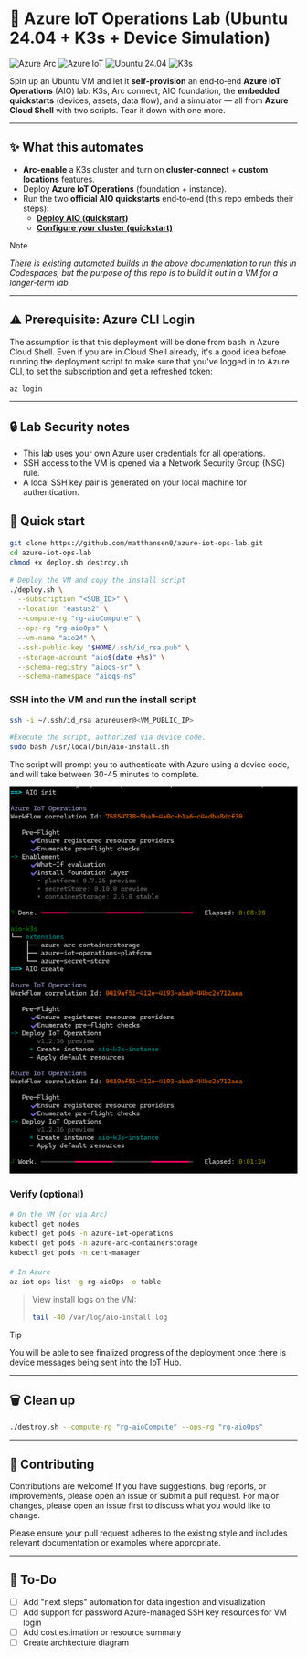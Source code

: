 # 🚀 Azure IoT Operations Lab (Ubuntu 24.04 + K3s + Device Simulation)

![Azure Arc](https://img.shields.io/badge/Azure%20Arc-Enabled-0078D4)
![Azure IoT](https://img.shields.io/badge/Azure%20IoT-Operations-0078D4?logo=microsoft-azure&logoColor=white)
![Ubuntu 24.04](https://img.shields.io/badge/Ubuntu-24.04-E95420)
![K3s](https://img.shields.io/badge/Kubernetes-K3s-326CE5)

Spin up an Ubuntu VM and let it **self‑provision** an end‑to‑end **Azure IoT Operations** (AIO) lab: K3s, Arc connect, AIO foundation, the **embedded quickstarts** (devices, assets, data flow), and a simulator — all from **Azure Cloud Shell** with two scripts. Tear it down with one more.

---

## ✨ What this automates

- **Arc‑enable** a K3s cluster and turn on **cluster‑connect** + **custom locations** features.  
- Deploy **Azure IoT Operations** (foundation + instance).  
- Run the two **official AIO quickstarts** end‑to‑end (this repo embeds their steps):
  - **[Deploy AIO (quickstart)](https://learn.microsoft.com/azure/iot-operations/)** 
  - **[Configure your cluster (quickstart)](https://learn.microsoft.com/azure/iot-operations/get-started-end-to-end-sample/quickstart-configure)**

> [!NOTE]
> *There is existing automated builds in the above documentation to run this in Codespaces, but the purpose of this repo is to build it out in a VM for a longer-term lab.*

---

## ⚠️ Prerequisite: Azure CLI Login

The assumption is that this deployment will be done from bash in Azure Cloud Shell. Even if you are in Cloud Shell already, it's a good idea before running the deployment script to make sure that you've logged in to Azure CLI, to set the subscription and get a refreshed token:

```bash
az login
```

---

## 🔒 Lab Security notes

- This lab uses your own Azure user credentials for all operations.
- SSH access to the VM is opened via a Network Security Group (NSG) rule.
- A local SSH key pair is generated on your local machine for authentication.

## 🧪 Quick start

```bash
git clone https://github.com/matthansen0/azure-iot-ops-lab.git
cd azure-iot-ops-lab
chmod +x deploy.sh destroy.sh
```

```bash
# Deploy the VM and copy the install script
./deploy.sh \
  --subscription "<SUB_ID>" \
  --location "eastus2" \
  --compute-rg "rg-aioCompute" \
  --ops-rg "rg-aioOps" \
  --vm-name "aio24" \
  --ssh-public-key "$HOME/.ssh/id_rsa.pub" \
  --storage-account "aio$(date +%s)" \
  --schema-registry "aioqs-sr" \
  --schema-namespace "aioqs-ns"
```

### SSH into the VM and run the install script

```bash
ssh -i ~/.ssh/id_rsa azureuser@<VM_PUBLIC_IP>
```

```bash
#Execute the script, authorized via device code.
sudo bash /usr/local/bin/aio-install.sh
```

The script will prompt you to authenticate with Azure using a device code, and will take between 30-45 minutes to complete.

![Install Script](media/install-script.png)

### Verify (optional)

```bash
# On the VM (or via Arc)
kubectl get nodes
kubectl get pods -n azure-iot-operations
kubectl get pods -n azure-arc-containerstorage
kubectl get pods -n cert-manager

# In Azure
az iot ops list -g rg-aioOps -o table
```

> View install logs on the VM:
>
> ```bash
> tail -40 /var/log/aio-install.log
> ```

> [!TIP]
> You will be able to see finalized progress of the deployment once there is device messages being sent into the IoT Hub.

---

## 🗑️ Clean up

```bash
./destroy.sh --compute-rg "rg-aioCompute" --ops-rg "rg-aioOps"
```

---

## 🤝 Contributing

Contributions are welcome! If you have suggestions, bug reports, or improvements, please open an issue or submit a pull request. For major changes, please open an issue first to discuss what you would like to change.

Please ensure your pull request adheres to the existing style and includes relevant documentation or examples where appropriate.

---

## 📝 To-Do

- [ ] Add "next steps" automation for data ingestion and visualization
- [ ] Add support for password Azure-managed SSH key resources for VM login
- [ ] Add cost estimation or resource summary
- [ ] Create architecture diagram
